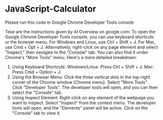 # JavaScript-Calculator

Please run this code in Google Chrome Developer Tools console

Tese are the instructions given by AI Overview on google.com:
To open the Google Chrome Developer Tools console, you can use keyboard shortcuts or the browser menu. For Windows and Linux, use Ctrl + Shift + J. For Mac, use Cmd + Opt + J. Alternatively, right-click on any page element and select "Inspect," then navigate to the "Console" tab. You can also find it under Chrome's "More Tools" menu. 
Here's a more detailed breakdown:
1. Using Keyboard Shortcuts:
Windows/Linux: Press Ctrl + Shift + J.
Mac: Press Cmd + Option + J. 
2. Using the Browser Menu:
Click the three vertical dots in the top-right corner of the Chrome window (Chrome menu).
Select "More Tools".
Click "Developer Tools".
The developer tools will open, and you can then select the "Console" tab. 
3. Using Inspect Element:
Right-click on any element of the webpage you want to inspect.
Select "Inspect" from the context menu.
The developer tools will open, and the "Elements" panel will be active. Click on the "Console" tab to view it.